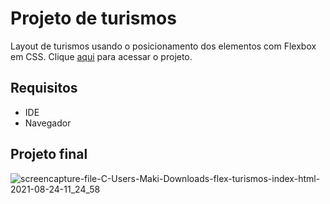 # Projeto de turismos 
Layout de turismos usando o posicionamento dos elementos com Flexbox em CSS. Clique [aqui](https://fernandamakihirose.github.io/flex-turismos/) para acessar o projeto.

## Requisitos
- IDE
- Navegador

## Projeto final
![screencapture-file-C-Users-Maki-Downloads-flex-turismos-index-html-2021-08-24-11_24_58](https://user-images.githubusercontent.com/72028645/130634584-7b175b36-5f93-4ab8-8ea5-dede9f56f4d0.png)
